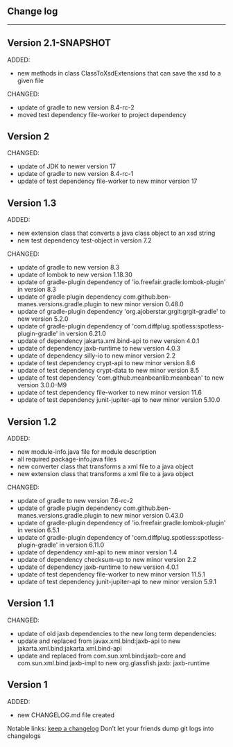 ## Change log
----------------------

Version 2.1-SNAPSHOT
-------------

ADDED:

- new methods in class ClassToXsdExtensions that can save the xsd to a given file

CHANGED:

- update of gradle to new version 8.4-rc-2
- moved test dependency file-worker to project dependency

Version 2
-------------

CHANGED:

- update of JDK to newer version 17
- update of gradle to new version 8.4-rc-1
- update of test dependency file-worker to new minor version 17

Version 1.3
-------------

ADDED:

- new extension class that converts a java class object to an xsd string
- new test dependency test-object in version 7.2

CHANGED:

- update of gradle to new version 8.3
- update of lombok to new version 1.18.30
- update of gradle-plugin dependency of 'io.freefair.gradle:lombok-plugin' in version 8.3
- update of gradle plugin dependency com.github.ben-manes.versions.gradle.plugin to new minor version 0.48.0
- update of gradle-plugin dependency 'org.ajoberstar.grgit:grgit-gradle' to new version 5.2.0
- update of gradle-plugin dependency of 'com.diffplug.spotless:spotless-plugin-gradle' in version 6.21.0
- update of dependency jakarta.xml.bind-api to new version 4.0.1
- update of dependency jaxb-runtime to new version 4.0.3
- update of dependency silly-io to new minor version 2.2
- update of test dependency crypt-api to new minor version 8.6
- update of test dependency crypt-data to new minor version 8.5
- update of test dependency 'com.github.meanbeanlib:meanbean' to new version 3.0.0-M9
- update of test dependency file-worker to new minor version 11.6
- update of test dependency junit-jupiter-api to new minor version 5.10.0

Version 1.2
-------------

ADDED:

- new module-info.java file for module description
- all required package-info.java files
- new converter class that transforms a xml file to a java object
- new extension class that transforms a xml file to a java object

CHANGED:

- update of gradle to new version 7.6-rc-2
- update of gradle plugin dependency com.github.ben-manes.versions.gradle.plugin to new minor version 0.43.0
- update of gradle-plugin dependency of 'io.freefair.gradle:lombok-plugin' in version 6.5.1
- update of gradle-plugin dependency of 'com.diffplug.spotless:spotless-plugin-gradle' in version 6.11.0
- update of dependency xml-api to new minor version 1.4
- update of dependency checksum-up to new minor version 2.2
- update of dependency jaxb-runtime to new version 4.0.1
- update of test dependency file-worker to new minor version 11.5.1
- update of test dependency junit-jupiter-api to new minor version 5.9.1

Version 1.1
-------------

CHANGED:

- update of old jaxb dependencies to the new long term dependencies:
- update and replaced from javax.xml.bind:jaxb-api to new jakarta.xml.bind:jakarta.xml.bind-api
- update and replaced from com.sun.xml.bind:jaxb-core and com.sun.xml.bind:jaxb-impl to new org.glassfish.jaxb:
  jaxb-runtime

Version 1
-------------

ADDED:

- new CHANGELOG.md file created

Notable links:
[keep a changelog](http://keepachangelog.com/en/1.0.0/) Don’t let your friends dump git logs into changelogs
